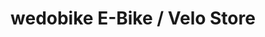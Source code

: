 ---
title: "wedobike E-Bike / Velo Store"
url: /rheinfelden/wedobike-e-bike-velo-store/
shop: Fahrrad
---